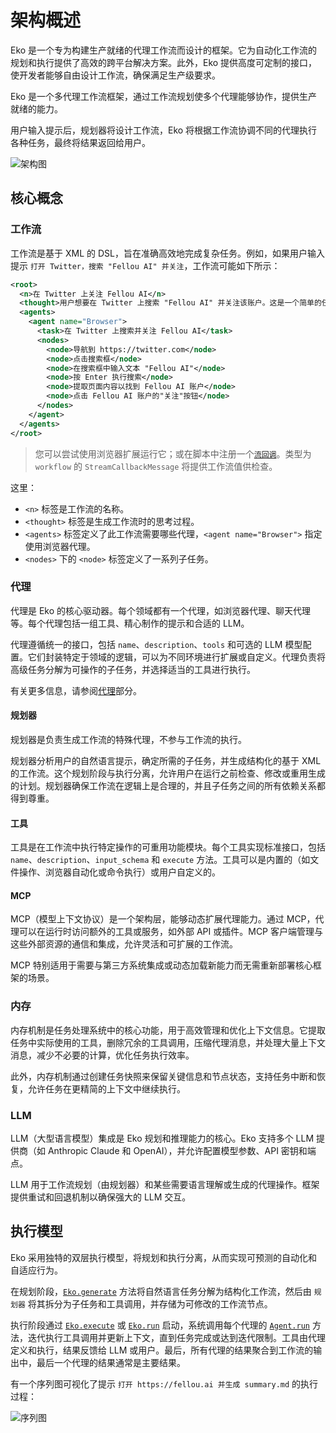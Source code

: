 # 架构概述

Eko 是一个专为构建生产就绪的代理工作流而设计的框架。它为自动化工作流的规划和执行提供了高效的跨平台解决方案。此外，Eko 提供高度可定制的接口，使开发者能够自由设计工作流，确保满足生产级要求。

Eko 是一个多代理工作流框架，通过工作流规划使多个代理能够协作，提供生产就绪的能力。

用户输入提示后，规划器将设计工作流，Eko 将根据工作流协调不同的代理执行各种任务，最终将结果返回给用户。

![架构图](https://fellou.ai/eko/docs/_astro/architecture-new-placeholder.iZRdPanV_Z39vQo.webp)

## 核心概念

### 工作流

工作流是基于 XML 的 DSL，旨在准确高效地完成复杂任务。例如，如果用户输入提示 `打开 Twitter，搜索 "Fellou AI" 并关注`，工作流可能如下所示：

```xml
<root>
  <n>在 Twitter 上关注 Fellou AI</n>
  <thought>用户想要在 Twitter 上搜索 "Fellou AI" 并关注该账户。这是一个简单的任务，可以使用浏览器代理导航到 Twitter、执行搜索并关注账户来完成。</thought>
  <agents>
    <agent name="Browser">
      <task>在 Twitter 上搜索并关注 Fellou AI</task>
      <nodes>
        <node>导航到 https://twitter.com</node>
        <node>点击搜索框</node>
        <node>在搜索框中输入文本 "Fellou AI"</node>
        <node>按 Enter 执行搜索</node>
        <node>提取页面内容以找到 Fellou AI 账户</node>
        <node>点击 Fellou AI 账户的"关注"按钮</node>
      </nodes>
    </agent>
  </agents>
</root>
```

> 您可以尝试使用浏览器扩展运行它；或在脚本中注册一个[`流回调`](callback-system.md#流回调)。类型为 `workflow` 的 `StreamCallbackMessage` 将提供工作流值供检查。

这里：

- `<n>` 标签是工作流的名称。
- `<thought>` 标签是生成工作流时的思考过程。
- `<agents>` 标签定义了此工作流需要哪些代理，`<agent name="Browser">` 指定使用浏览器代理。
- `<nodes>` 下的 `<node>` 标签定义了一系列子任务。

### 代理

代理是 Eko 的核心驱动器。每个领域都有一个代理，如浏览器代理、聊天代理等。每个代理包括一组工具、精心制作的提示和合适的 LLM。

代理遵循统一的接口，包括 `name`、`description`、`tools` 和可选的 LLM 模型配置。它们封装特定于领域的逻辑，可以为不同环境进行扩展或自定义。代理负责将高级任务分解为可操作的子任务，并选择适当的工具进行执行。

有关更多信息，请参阅[代理](../agents/overview.md)部分。

#### 规划器

规划器是负责生成工作流的特殊代理，不参与工作流的执行。

规划器分析用户的自然语言提示，确定所需的子任务，并生成结构化的基于 XML 的工作流。这个规划阶段与执行分离，允许用户在运行之前检查、修改或重用生成的计划。规划器确保工作流在逻辑上是合理的，并且子任务之间的所有依赖关系都得到尊重。

#### 工具

工具是在工作流中执行特定操作的可重用功能模块。每个工具实现标准接口，包括 `name`、`description`、`input_schema` 和 `execute` 方法。工具可以是内置的（如文件操作、浏览器自动化或命令执行）或用户自定义的。

#### MCP

MCP（模型上下文协议）是一个架构层，能够动态扩展代理能力。通过 MCP，代理可以在运行时访问额外的工具或服务，如外部 API 或插件。MCP 客户端管理与这些外部资源的通信和集成，允许灵活和可扩展的工作流。

MCP 特别适用于需要与第三方系统集成或动态加载新能力而无需重新部署核心框架的场景。

### 内存

内存机制是任务处理系统中的核心功能，用于高效管理和优化上下文信息。它提取任务中实际使用的工具，删除冗余的工具调用，压缩代理消息，并处理大量上下文消息，减少不必要的计算，优化任务执行效率。

此外，内存机制通过创建任务快照来保留关键信息和节点状态，支持任务中断和恢复，允许任务在更精简的上下文中继续执行。

### LLM

LLM（大型语言模型）集成是 Eko 规划和推理能力的核心。Eko 支持多个 LLM 提供商（如 Anthropic Claude 和 OpenAI），并允许配置模型参数、API 密钥和端点。

LLM 用于工作流规划（由规划器）和某些需要语言理解或生成的代理操作。框架提供重试和回退机制以确保强大的 LLM 交互。

## 执行模型

Eko 采用独特的双层执行模型，将规划和执行分离，从而实现可预测的自动化和自适应行为。

在规划阶段，[`Eko.generate`](/eko/docs/api/classes/Eko.html#generate) 方法将自然语言任务分解为结构化工作流，然后由 `规划器` 将其拆分为子任务和工具调用，并存储为可修改的工作流节点。

执行阶段通过 [`Eko.execute`](/eko/docs/api/classes/Eko.html#execute) 或 [`Eko.run`](/eko/docs/api/classes/Eko.html#run) 启动，系统调用每个代理的 [`Agent.run`](/eko/docs/api/classes/Agent.html#run) 方法，迭代执行工具调用并更新上下文，直到任务完成或达到迭代限制。工具由代理定义和执行，结果反馈给 LLM 或用户。最后，所有代理的结果聚合到工作流的输出中，最后一个代理的结果通常是主要结果。

有一个序列图可视化了提示 `打开 https://fellou.ai 并生成 summary.md` 的执行过程：

![序列图](https://fellou.ai/eko/docs/_astro/sequence-diagram.B4iOcmHv_Z2fyWD6.webp)
